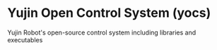 Yujin Open Control System (yocs)
================================

Yujin Robot's open-source control system including libraries and executables
